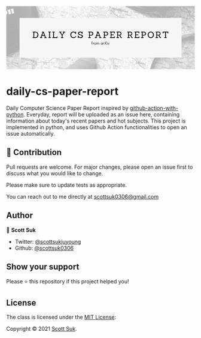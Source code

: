 <img src="title.png" alt="drawing" width="1200"/>

# daily-cs-paper-report

Daily Computer Science Paper Report inspired by [github-action-with-python](https://github.com/zzsza/github-action-with-python). Everyday, report will be uploaded as an issue here, containing information about today's recent papers and hot subjects. This project is implemented in python, and uses Github Action functionalities to open an issue automatically.

## 🙌 Contribution
Pull requests are welcome. For major changes, please open an issue first to discuss what you would like to change.

Please make sure to update tests as appropriate.

You can reach out to me directly at scottsuk0306@gmail.com

## Author

👤 **Scott Suk**

- Twitter: [@scottsukjuyoung](https://twitter.com/scottsukjuyoung)
- Github: [@scottsuk0306](https://github.com/scottsuk0306)

## Show your support

Please ⭐️ this repository if this project helped you!

## License
The class is licensed under the [MIT License](http://opensource.org/licenses/MIT):

Copyright &copy; 2021 [Scott Suk](https://github.com/scottsuk0306).
